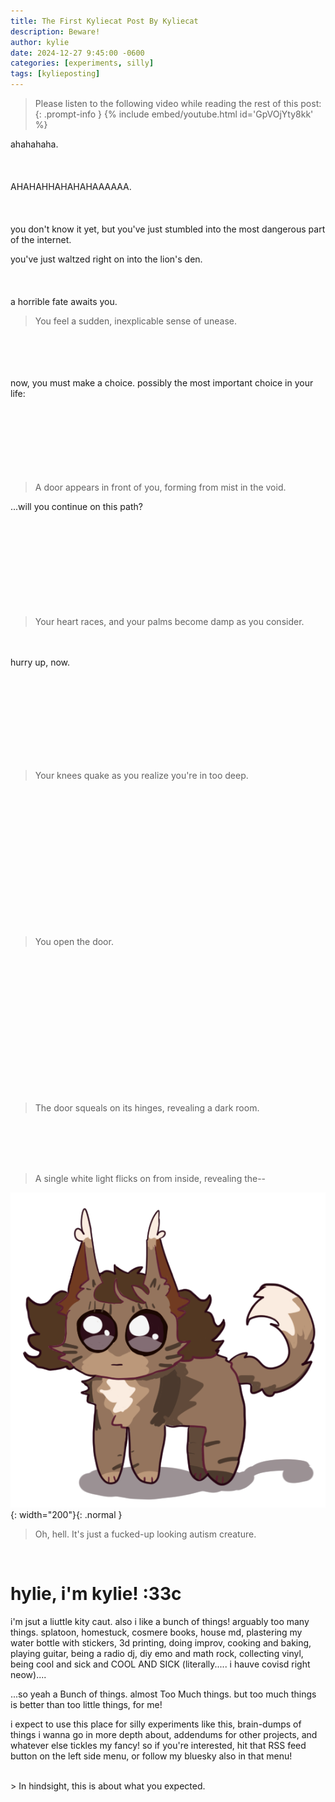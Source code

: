 ```yaml
---
title: The First Kyliecat Post By Kyliecat
description: Beware!
author: kylie
date: 2024-12-27 9:45:00 -0600
categories: [experiments, silly]
tags: [kylieposting]
---
```

<script src="https://cdn.jsdelivr.net/gh/ncase/nutshell/nutshell.js"></script>
<script>
Nutshell.setOptions({
    startOnLoad: true, // Start Nutshell on load? (default: true)
    lang: 'en', // Language (default: 'en', which is English)
    dontEmbedHeadings: true, // If 'true', removes the "embed this as a nutshell" option on headings
});
</script> <!-- enables Nutshell by Nicky Case -->

> Please listen to the following video while reading the rest of this post:
{: .prompt-info }
{% include embed/youtube.html id='GpVOjYty8kk' %}

ahahahaha.
<br><br><br><br>
AHAHAHHAHAHAHAAAAAA.
<br><br><br><br>
you don't know it yet, but you've just stumbled into the most dangerous part of the internet.

you've just waltzed right on into the lion's den.
<br><br><br><br>
a horrible fate awaits you.

> You feel a sudden, inexplicable sense of unease.

<br><br><br><br>
now, you must make a choice. possibly the most important choice in your life:
<br><br><br><br><br><br><br><br>
> A door appears in front of you, forming from mist in the void.

...will you continue on this path?
<br><br><br><br><br><br><br><br><br><br>

> Your heart races, and your palms become damp as you consider.

<br><br>
hurry up, now.

<br><br><br><br><br><br><br><br>

> Your knees quake as you realize you're in too deep.

<br><br><br><br><br><br><br><br><br><br><br><br><br>

> You open the door.

<br><br><br><br><br><br><br><br><br><br><br><br><br>
> The door squeals on its hinges, revealing a dark room.

<br><br><br><br>

> A single white light flicks on from inside, revealing the-- 



![Desktop View](/assets/img/posts/kyklie.png){: width="200"}{: .normal }

> Oh, hell. It's just a fucked-up looking autism creature.

<br>

# hylie, i'm kylie! :33c
<p>
  i'm jsut a liuttle kity caut. also i like a bunch of things! arguably too many things. splatoon, homestuck, cosmere books, house md, plastering my water bottle with stickers, 3d printing, doing improv, cooking and baking, playing guitar, being a radio dj, diy emo and math rock, collecting vinyl, being cool and sick and COOL AND SICK (literally..... i hauve covisd right neow)....
</p>
<p>
  ...so yeah a Bunch of things. almost Too Much things. but too much things is better than too little things, for me! 
</p>
<p>
  i expect to use this place for silly experiments like this, brain-dumps of things i wanna go in more depth about, addendums for other projects, and whatever else tickles my fancy! so if you're interested, hit that RSS feed button on the left side menu, or follow my bluesky also in that menu!
</p>

<br>
> In hindsight, this is about what you expected.
